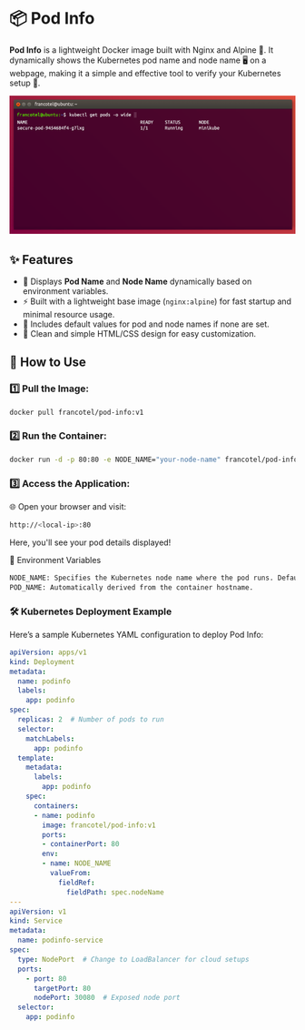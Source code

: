 # 📦 Pod Info  
**Pod Info** is a lightweight Docker image built with Nginx and Alpine 🐳. It dynamically shows the Kubernetes pod name and node name 🖥️ on a webpage, making it a simple and effective tool to verify your Kubernetes setup 🚀.  

![alt text](image.png)

## ✨ Features  
- 📝 Displays **Pod Name** and **Node Name** dynamically based on environment variables.  
- ⚡ Built with a lightweight base image (`nginx:alpine`) for fast startup and minimal resource usage.  
- 🔄 Includes default values for pod and node names if none are set.  
- 🎨 Clean and simple HTML/CSS design for easy customization.  

## 🚀 How to Use  
### 1️⃣ Pull the Image:  

```bash
docker pull francotel/pod-info:v1
```

### 2️⃣ Run the Container:

```bash
docker run -d -p 80:80 -e NODE_NAME="your-node-name" francotel/pod-info:v1
```

###  3️⃣ Access the Application:
🌐 Open your browser and visit:

```bash
http://<local-ip>:80
```

Here, you'll see your pod details displayed!

🔧 Environment Variables
```bash
NODE_NAME: Specifies the Kubernetes node name where the pod runs. Default: "Unknown Node".  
POD_NAME: Automatically derived from the container hostname.
```

###  🛠️ Kubernetes Deployment Example
Here’s a sample Kubernetes YAML configuration to deploy Pod Info:

```yaml
apiVersion: apps/v1
kind: Deployment
metadata:
  name: podinfo
  labels:
    app: podinfo
spec:
  replicas: 2  # Number of pods to run
  selector:
    matchLabels:
      app: podinfo
  template:
    metadata:
      labels:
        app: podinfo
    spec:
      containers:
      - name: podinfo
        image: francotel/pod-info:v1
        ports:
        - containerPort: 80
        env:
        - name: NODE_NAME
          valueFrom:
            fieldRef:
              fieldPath: spec.nodeName
---
apiVersion: v1
kind: Service
metadata:
  name: podinfo-service
spec:
  type: NodePort  # Change to LoadBalancer for cloud setups
  ports:
    - port: 80
      targetPort: 80
      nodePort: 30080  # Exposed node port
  selector:
    app: podinfo
```



